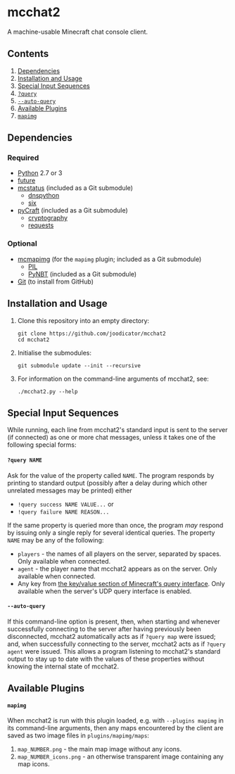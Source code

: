 # mcchat2
A machine-usable Minecraft chat console client.

## Contents
1. [Dependencies](#dependencies)
2. [Installation and Usage](#installation-and-usage)
3. [Special Input Sequences](#special-input-sequences)
  1. [`?query`](#query-name)
  2. [`--auto-query`](#--auto-query)
4. [Available Plugins](#available-plugins)
  1. [`mapimg`](#mapimg)

## Dependencies

### Required
* [Python](http://python.org/) 2.7 or 3
* [future](http://python-future.org)
* [mcstatus](//github.com/joodicator/mcstatus) (included as a Git submodule)
  * [dnspython](http://www.dnspython.org)
  * [six](https://pythonhosted.org/six)
* [pyCraft](//github.com/ammaraskar/pyCraft) (included as a Git submodule)
  * [cryptography](https://cryptography.io)
  * [requests](http://python-requests.org)

### Optional
* [mcmapimg](//github.com/joodicator/mcmapimg) (for the `mapimg` plugin; included as a Git submodule)
  * [PIL](http://www.pythonware.com/products/pil)
  * [PyNBT](https://github.com/TkTech/PyNBT) (included as a Git submodule)
* [Git](http://git-scm.com) (to install from GitHub)

## Installation and Usage

1.  Clone this repository into an empty directory:
    ```
    git clone https://github.com/joodicator/mcchat2
    cd mcchat2
    ```

2.  Initialise the submodules:
    ```
    git submodule update --init --recursive
    ```

3.  For information on the command-line arguments of mcchat2, see:
    ```
    ./mcchat2.py --help
    ```

## Special Input Sequences

While running, each line from mcchat2's standard input is sent to the server (if connected) as one or more chat messages, unless it takes one of the following special forms:

#### `?query NAME`

Ask for the value of the property called `NAME`. The program responds by printing to standard output (possibly after a delay during which other unrelated messages may be printed) either
  
  * `!query success NAME VALUE...`  or
  * `!query failure NAME REASON...`

If the same property is queried more than once, the program *may* respond by issuing only a single reply for several identical queries. The property `NAME` may be any of the following:
  
  * `players` - the names of all players on the server, separated by spaces. Only available when connected.
  * `agent` - the player name that mcchat2 appears as on the server. Only available when connected.
  * Any key from [the key/value section of Minecraft's query interface](http://wiki.vg/Query#K.2C_V_section). Only available when the server's UDP query interface is enabled.

#### `--auto-query`

If this command-line option is present, then, when starting and whenever successfully connecting to the server after having previously been disconnected, mcchat2 automatically acts as if `?query map` were issued; and, when successfully connecting to the server, mcchat2 acts as if `?query agent` were issued. This allows a program listening to mcchat2's standard output to stay up to date with the values of these properties without knowing the internal state of mcchat2.

## Available Plugins

#### `mapimg`
When mcchat2 is run with this plugin loaded, e.g. with `--plugins mapimg` in its command-line arguments, then any maps encountered by the client are saved as two image files in `plugins/mapimg/maps`:

1. `map_NUMBER.png` - the main map image without any icons.
2. `map_NUMBER_icons.png` - an otherwise transparent image containing any map icons.
